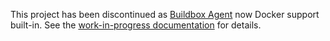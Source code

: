 This project has been discontinued as [Buildbox Agent](https://github.com/buildbox/agent) now Docker support built-in. See the [work-in-progress documentation](https://slack-files.com/T024QV18T-F032P159A-b9fc43e68d) for details.
